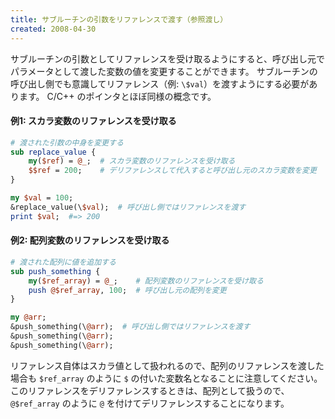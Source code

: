 ```yaml
---
title: サブルーチンの引数をリファレンスで渡す（参照渡し）
created: 2008-04-30
---
```


サブルーチンの引数としてリファレンスを受け取るようにすると、呼び出し元でパラメータとして渡した変数の値を変更することができます。
サブルーチンの呼び出し側でも意識してリファレンス（例: `\$val`）を渡すようにする必要があります。
C/C++ のポインタとほぼ同様の概念です。

#### 例1: スカラ変数のリファレンスを受け取る

```perl
# 渡された引数の中身を変更する
sub replace_value {
    my($ref) = @_;  # スカラ変数のリファレンスを受け取る
    $$ref = 200;    # デリファレンスして代入すると呼び出し元のスカラ変数を変更
}

my $val = 100;
&replace_value(\$val);  # 呼び出し側ではリファレンスを渡す
print $val;  #=> 200
```

#### 例2: 配列変数のリファレンスを受け取る

```perl
# 渡された配列に値を追加する
sub push_something {
    my($ref_array) = @_;    # 配列変数のリファレンスを受け取る
    push @$ref_array, 100;  # 呼び出し元の配列を変更
}

my @arr;
&push_something(\@arr);  # 呼び出し側ではリファレンスを渡す
&push_something(\@arr);
&push_something(\@arr);
```

リファレンス自体はスカラ値として扱われるので、配列のリファレンスを渡した場合も `$ref_array` のように `$` の付いた変数名となることに注意してください。
このリファレンスをデリファレンスするときは、配列として扱うので、`@$ref_array` のように `@` を付けてデリファレンスすることになります。

